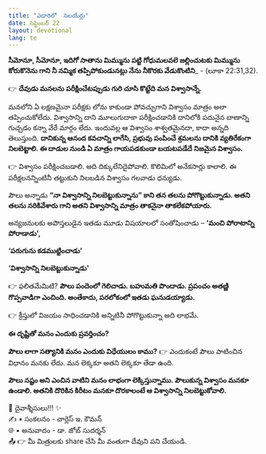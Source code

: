 ```yaml
---
title: "ఎడారిలో  సెలయేర్లు"
date: సెప్టెంబర్ 22
layout: devotional
lang: te
---
```


**సీమోనూ, సీమోనూ, ఇదిగో సాతాను మిమ్మును పట్టి గోధుమలవలె జల్లించుటకు మిమ్మును కోరుకొనెను గాని నీ నమ్మిక తప్పిపోకుండునట్లు నేను నీకొరకు వేడుకొంటిని**_ - (లూకా 22:31,32).

👉 **దేవుడు మనలను పరీక్షించేటప్పుడు గురి చూసి కొట్టేది మన విశ్వాసాన్నే.**

 మనలోని  ఏ లక్షణమైనా పరీక్షకు లోను కాకుండా పోవచ్చుగాని విశ్వాసం మాత్రం అలా తప్పించుకోలేదు. విశ్వాసాన్ని దాని మూలుగుదాకా పరీక్షించడానికి దానిలోకి పదునైన బాణాన్ని గుచ్చడం కన్నా వేరే మార్గం లేదు. ఇందువల్ల ఆ విశ్వాసం శాశ్వతమైనదా, కాదా అన్నది తెలుస్తుంది. **దానికున్న ఆనంద కవచాన్ని లాగేసి, ప్రభువు పంపించే శ్రమలను దానికి వ్యతిరేకంగా నిలబెట్టాలి. ఈ దాడుల నుండి ఏ మాత్రం గాయపడకుండా బయటపడేదే నిజమైన విశ్వాసం.** 

👉 విశ్వాసం పరీక్షించబడాలి. అది దిక్కులేనిదైపోవాలి. కొలిమిలో అనేకసార్లు కాలాలి. ఈ పరీక్షలనన్నింటినీ తట్టుకుని నిలబడిన విశ్వాసం గలవాడు ధన్యుడు.

పౌలు అన్నాడు **“నా విశ్వాసాన్ని నిలబెట్టుకున్నాను” కాని తన తలను పోగొట్టుకున్నాడు. అతని తలను నరికివేశారు గాని అతని విశ్వాసాన్ని మాత్రం తాకనైనా తాకలేకపోయారు.**

 అన్యజనులకు అపొస్తలుడైన ఇతడు మూడు విషయాలలో సంతోషించాడు – **‘మంచి పోరాటాన్ని పోరాడాడు',**

 **‘పరుగును కడముట్టించాడు’**

 **‘విశ్వాసాన్ని నిలబెట్టుకున్నాడు'**

👉 ఫలితమేమిటి?  **పౌలు పందెంలో గెలిచాడు. బహుమతి పొందాడు. ప్రపంచం అతణ్ణి గొప్పవాడిగా ఎంచింది. అంతేకాదు, పరలోకంలో ఇతడు ఘనుడయ్యాడు.**

👉 క్రీస్తులో విజయం సాధించడానికి అన్నిటినీ పోగొట్టుకున్నా అది లాభమే. 

**ఈ దృష్టితో మనం ఎందుకు ప్రవర్తించం?** 

**పౌలు లాగా సత్యానికి మనం ఎందుకు విధేయులం కాము?**
👉 ఎందుకంటే పౌలు పాటించిన విధానం మనకు లేదు. మన లెక్కకూ అతని లెక్కకూ తేడా ఉంది. 

**పౌలు నష్టం అని ఎంచిన వాటిని మనం లాభంగా లెక్కిస్తున్నాము. పౌలుకున్న విశ్వాసం మనకూ ఉండాలి. అతనికి దొరికిన కిరీటం మనకూ దొరకాలంటే ఆ విశ్వాసాన్ని నిలబెట్టుకోవాలి.**

<div class="blessing">🙏 <span class="bless-text">దైవాశ్శీసులు!!!</span> ✨</div>

<div class="credit">✍️ <span class="credit-text">▪ సంకలనం - చార్లెస్ ఇ. కౌమన్</span></div>
<div class="credit">🌐 <span class="credit-text">▪ అనువాదం - డా. జోబ్ సుదర్శన్</span></div>


<div class="share">📤 👉 <span class="share-text">మీ మిత్రులకు share చేసి మీ వంతుగా దేవుని పని చేయండి.</span></div>
